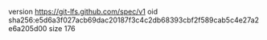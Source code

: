 version https://git-lfs.github.com/spec/v1
oid sha256:e5d6a3f027acb69dac20187f3c4c2db68393cbf2f589cab5c4e27a2e6a205d00
size 176
